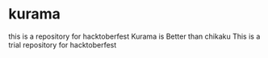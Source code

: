# kurama
this is a repository for hacktoberfest 
Kurama is Better than chikaku
This is a trial repository for hacktoberfest
